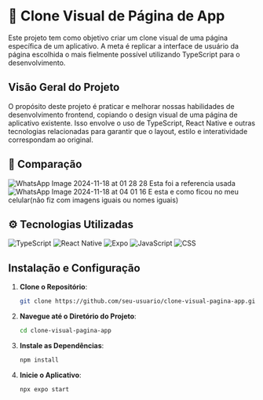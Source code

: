 # 📱 Clone Visual de Página de App

Este projeto tem como objetivo criar um clone visual de uma página específica de um aplicativo. A meta é replicar a interface de usuário da página escolhida o mais fielmente possível utilizando TypeScript para o desenvolvimento.

## Visão Geral do Projeto

O propósito deste projeto é praticar e melhorar nossas habilidades de desenvolvimento frontend, copiando o design visual de uma página de aplicativo existente. Isso envolve o uso de TypeScript, React Native e outras tecnologias relacionadas para garantir que o layout, estilo e interatividade correspondam ao original.

## 📎 Comparação
![WhatsApp Image 2024-11-18 at 01 28 28](https://github.com/user-attachments/assets/7eab9774-f0e5-46e3-af14-3a8c357f717d)
 Esta foi a referencia usada
![WhatsApp Image 2024-11-18 at 04 01 16](https://github.com/user-attachments/assets/75336654-08ce-4a0c-bb32-093a8aa7b598)
 E esta e como ficou no meu celular(não fiz com imagens iguais ou nomes iguais)

## ⚙️ Tecnologias Utilizadas
![TypeScript](https://img.shields.io/badge/TypeScript-3178C6?style=for-the-badge&logo=typescript&logoColor=white)
![React Native](https://img.shields.io/badge/React_Native-61DAFB?style=for-the-badge&logo=react&logoColor=black)
![Expo](https://img.shields.io/badge/Expo-000020?style=for-the-badge&logo=expo&logoColor=white)
![JavaScript](https://img.shields.io/badge/JavaScript-F7DF1E?style=for-the-badge&logo=javascript&logoColor=black) 
![CSS](https://img.shields.io/badge/CSS-1572B6?style=for-the-badge&logo=css3&logoColor=white) 

## Instalação e Configuração

1. **Clone o Repositório**:
    ```sh
    git clone https://github.com/seu-usuario/clone-visual-pagina-app.git
    ```

2. **Navegue até o Diretório do Projeto**:
    ```sh
    cd clone-visual-pagina-app
    ```

3. **Instale as Dependências**:
    ```sh
    npm install
    ```

4. **Inicie o Aplicativo**:
    ```sh
    npx expo start
    ```
